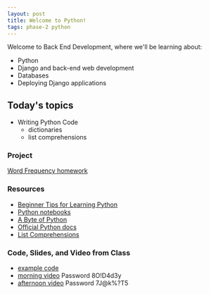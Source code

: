 ```yaml
---
layout: post
title: Welcome to Python!
tags: phase-2 python
---
```


Welcome to Back End Development, where we'll be learning about:

- Python
- Django and back-end web development
- Databases
- Deploying Django applications

## Today's topics

- Writing Python Code
  - dictionaries
  - list comprehensions

### Project

[Word Frequency homework](https://classroom.github.com/a/Tg3qvC1b)

### Resources

* [Beginner Tips for Learning Python](https://realpython.com/python-beginner-tips/)
* [Python notebooks](https://github.com/momentum-morehouse/code-examples/tree/master/python/intro-notebooks)
* [A Byte of Python](https://python.swaroopch.com/)
* [Official Python docs](https://docs.python.org/3/)
* [List Comprehensions](https://realpython.com/list-comprehension-python/#watch-out-for-nested-comprehensions)

### Code, Slides, and Video from Class

* [example code](https://repl.it/@RebeccaConley/DictListComp#main.py)
* [morning video](https://us02web.zoom.us/rec/share/6d10H4H1-kJJG9bf5ErtXvEDP576X6a8hyUfrvZcnh4KzgfPTa5_oyEE0Gr7B-D2) Password 8O!D4d3y
* [afternoon video](https://us02web.zoom.us/rec/share/2v5pMZXB3z9OEqeO5FPSYLAgHKbMaaa82yYbrvQMzx00Wl5CtDKOWNDPYcRW2AEV) Password 7J@k%?T5 
